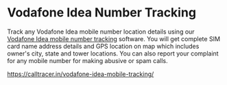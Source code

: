 # Vodafone Idea Number Tracking

Track any Vodafone Idea mobile number location details using our [Vodafone Idea mobile number tracking](https://calltracer.in/vodafone-idea-mobile-tracking/) software. You will get complete SIM card name address details and GPS location on map which includes owner's city, state and tower locations. You can also report your complaint for any mobile number for making abusive or spam calls.

https://calltracer.in/vodafone-idea-mobile-tracking/
